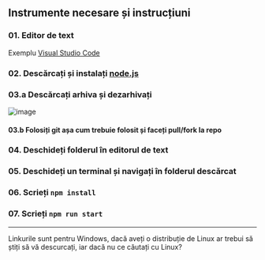 ## Instrumente necesare și instrucțiuni

### 01. Editor de text
Exemplu [Visual Studio Code](https://code.visualstudio.com/)

### 02. Descărcați și instalați [node.js](https://nodejs.org/en/download/prebuilt-installer)

### 03.a Descărcați arhiva și dezarhivați
![image](https://github.com/user-attachments/assets/b084b89b-baba-4751-b87c-173689c64fad)

#### 03.b Folosiți git așa cum trebuie folosit și faceți pull/fork la repo

### 04. Deschideți folderul în editorul de text

### 05. Deschideți un terminal și navigați în folderul descărcat

### 06. Scrieți `npm install`

### 07. Scrieți `npm run start`

***
Linkurile sunt pentru Windows, dacă aveți o distribuție de Linux ar trebui să știți să vă descurcați, iar dacă nu ce căutați cu Linux?